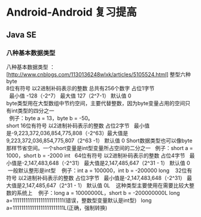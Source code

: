 # Android-Android 复习提高
## Java SE
### 八种基本数据类型
八种基本数据类型 ：[http://www.cnblogs.com/1130136248wlxk/articles/5105524.html]
整型六种  
byte  
    8位有符号 以2进制补码表示的整数 总共有256个数字 占位1字节  
    最小值 -128（-2^7）  最大值 127（2^7-1）  默认值 0   
    byte类型用在大型数组中节约空间，主要代替整数，因为byte变量占用的空间只有int类型的四分之一  
    例子：byte a = 13，byte b = -50。  
short
    16位有符号 以2进制补码表示的整数 占位2字节
    最小值是-9,223,372,036,854,775,808（-2^63）最大值是9,223,372,036,854,775,807（2^63 -1） 默认值 0
    Short数据类型也可以像byte那样节省空间。一个short变量是int型变量所占空间的二分之一
    例子：short a = 1000，short b = -2000
int
    64位有符号 以2进制补码表示的整数 占位4字节
    最小值是-2,147,483,648（-2^31） 最大值是2,147,485,647（2^31 - 1） 默认值 0
    一般默认整形是int型
    例子：int a = 100000，int b = -200000
long
    32位有符号 以2进制补码表示的整数 占位3字节
    最小值是-2,147,483,648（-2^31） 最大值是2,147,485,647（2^31 - 1） 默认值 0L
    这种类型主要使用在需要比较大整数的系统上
    例子：long a = 10000000L，short b = -200000000L
    long a=111111111111111111111111(错误，整数型变量默认是int型)
    long a=111111111111111111111111L(正确，强制转换)
